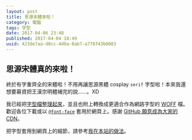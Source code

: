 ```yaml
---
layout: post
title: 思源宋體來啦！
category: 電腦
tags: 字型
date: 2017-04-06 23:48
published: 2017-04-04 18:49
uuid: 423de7aa-d0cc-4d0a-8ab7-a778f43b0083
---
```

思源宋體真的來啦！
------------------
終於有字重齊全的宋體啦！不用再讓思源黑體 cosplay `serif`
字型啦！本來我還想要募資把王漢宗明體補完的說……。XD

我已經把[字型檔整理起來][repo]，並且也附上轉換成更適合作為網路字型的
[WOFF][woff] 檔。歡迎各位下載或以 [`@font-face`][face] 套用於網頁上。感謝
[GitHub 願意成為大家的 CDN][cors]。

把字型套用到網頁上的細節，請參考[我在本站的做法][scss]。

[cors]: https://twitter.com/invisiblecomma/status/575219895308324864
[face]: https://developer.mozilla.org/zh-TW/docs/Web/CSS/@font-face
[repo]: https://github.com/jdh8/source-han-serif
[scss]: https://github.com/jdh8/jdh8.org/blob/master/_sass/fonts.scss
[woff]: https://zh.wikipedia.org/wiki/Web%E9%96%8B%E6%94%BE%E5%AD%97%E5%9E%8B%E6%A0%BC%E5%BC%8F
